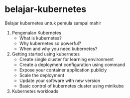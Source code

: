 # belajar-kubernetes

Belajar kubernetes untuk pemula sampai mahir

1. Pengenalan Kubernetes
    - What is kubernetes?
    - Why kubernetes so powerful?
    - When and why you need kubernetes?
2. Getting started using kubernetes
    - Create single cluster for learning environment
    - Create a deployment configuration using command
    - Expose your container application publicly
    - Scale the deployment
    - Update your software with new version
    - Basic control of kubernetes cluster using minikube
3. Kubernetes workloads
